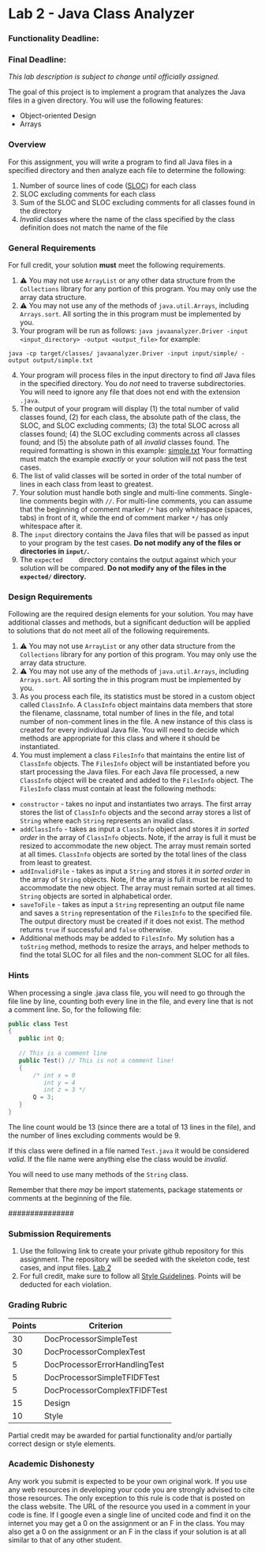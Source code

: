 Lab 2 - Java Class Analyzer
==============================

### Functionality Deadline:
### Final Deadline:

*This lab description is subject to change until officially assigned.*

The goal of this project is to implement a program that analyzes the Java files in a given directory. You will use the following features:

- Object-oriented Design
- Arrays

### Overview

For this assignment, you will write a program to find all Java files in a specified directory and then analyze each file to determine the following: 

1. Number of source lines of code ([SLOC](https://en.wikipedia.org/wiki/Source_lines_of_code)) for each class
2. SLOC excluding comments for each class
3. Sum of the SLOC and SLOC excluding comments for all classes found in the directory
4. *Invalid* classes where the name of the class specified by the class definition does not match the name of the file

### General Requirements

For full credit, your solution **must** meet the following requirements.

1. :warning: You may not use `ArrayList` or any other data structure from the `Collections` library for any portion of this program. You may only use the array data structure.
2. :warning: You may not use any of the methods of `java.util.Arrays`, including `Arrays.sort`. All sorting the in this program must be implemented by you.
3. Your program will be run as follows: `java javaanalyzer.Driver -input <input_directory> -output <output_file>` for example:
```
java -cp target/classes/ javaanalyzer.Driver -input input/simple/ -output output/simple.txt
```
4. Your program will process files in the input directory to find *all* Java files in the specified directory. You do *not* need to traverse subdirectories. You will need to ignore any file that does not end with the extension `.java`.
5. The output of your program will display (1) the total number of valid classes found, (2) for each class, the absolute path of the class, the SLOC, and SLOC excluding comments; (3) the total SLOC across all classes found; (4) the SLOC excluding comments across all classes found; and (5) the absolute path of all *invalid* classes found. The required formatting is shown in this example: [simple.txt](expected/simple.txt) Your formatting must match the example *exactly* or your solution will not pass the test cases.
6. The list of valid classes will be sorted in order of the total number of lines in each class from least to greatest. 
7. Your solution must handle both single and multi-line comments. Single-line comments begin with `//`. For multi-line comments, you can assume that the beginning of comment marker `/*` has only whitespace (spaces, tabs) in front of it, while the end of comment marker `*/` has only whitespace after it. 
8. The `input` directory contains the Java files that will be passed as input to your program by the test cases. **Do not modify any of the files or directories in `input/`.**
9. The `expected	` directory contains the output against which your solution will be compared. **Do not modify any of the files in the `expected/` directory.**

### Design Requirements

Following are the required design elements for your solution. You may have additional classes and methods, but a significant deduction will be applied to solutions that do not meet all of the following requirements.

1. :warning: You may not use `ArrayList` or any other data structure from the `Collections` library for any portion of this program. You may only use the array data structure.
2. :warning: You may not use any of the methods of `java.util.Arrays`, including `Arrays.sort`. All sorting the in this program must be implemented by you.
3. As you process each file, its statistics must be stored in a custom object called `ClassInfo`. A `ClassInfo` object maintains data members that store the filename, classname, total number of lines in the file, and total number of non-comment lines in the file. A new instance of this class is created for every individual Java file. You will need to decide which methods are appropriate for this class and where it should be instantiated.
4. You must implement a class `FilesInfo` that maintains the entire list of `ClassInfo` objects. The `FilesInfo` object will be instantiated before you start processing the Java files. For each Java file processed, a new `ClassInfo` object will be created and added to the `FilesInfo` object. The `FilesInfo` class must contain at least the following methods:
  - `constructor` - takes no input and instantiates two arrays. The first array stores the list of `ClassInfo` objects and the second array stores a list of `String` where each `String` represents an invalid class.
  - `addClassInfo` - takes as input a `ClassInfo` object and stores it *in sorted order* in the array of `ClassInfo` objects. Note, if the array is full it must be resized to accommodate the new object. The array must remain sorted at all times. `ClassInfo` objects are sorted by the total lines of the class from least to greatest.
  - `addInvalidFile` - takes as input a `String` and stores it *in sorted order* in the array of `String` objects. Note, if the array is full it must be resized to accommodate the new object. The array must remain sorted at all times. `String` objects are sorted in alphabetical order.
  - `saveToFile` - takes as input a `String` representing an output file name and saves a `String` representation of the `FilesInfo` to the specified file. The output directory must be created if it does not exist. The method returns `true` if successful and `false` otherwise.
  - Additional methods may be added to `FilesInfo`. My solution has a `toString` method, methods to resize the arrays, and helper methods to find the total SLOC for all files and the non-comment SLOC for all files.


### Hints

When processing a single .java class file, you will need to go through the file line by line, counting both every line in the file, and every line that is not a comment line.  So, for the following file:

```java
public class Test
{
   public int Q;
   
   // This is a comment line
   public Test() // This is not a comment line!
   {
       /* int x = 0
          int y = 4
          int z = 3 */
       Q = 3;
   }
} 
```
The line count would be 13 (since there are a total of 13 lines in the file), and the number of lines excluding comments would be 9.

If this class were defined in a file named `Test.java` it would be considered *valid*. If the file name were anything else the class would be *invalid*.

You will need to use many methods of the `String` class.

Remember that there *may* be import statements, package statements or comments at the beginning of the file.


###############


### Submission Requirements

1. Use the following link to create your private github repository for this assignment. The repository will be seeded with the skeleton code, test cases, and input files. [Lab 2]()
2. For full credit, make sure to follow all [Style Guidelines](https://github.com/CS514-F17/notes/blob/master/Admin/style.md). Points will be deducted for each violation.


### Grading Rubric

| Points | Criterion |
| ------ | -------- |  
| 30 | DocProcessorSimpleTest |
| 30 | DocProcessorComplexTest | 
| 5 | DocProcessorErrorHandlingTest | 
| 5 | DocProcessorSimpleTFIDFTest |
| 5 | DocProcessorComplexTFIDFTest | | 
| 15 | Design |
| 10 | Style |

Partial credit may be awarded for partial functionality and/or partially correct design or style elements.

### Academic Dishonesty

Any work you submit is expected to be your own original work. If you use any web resources in developing your code you are strongly advised to cite those resources. The only exception to this rule is code that is posted on the class website. The URL of the resource you used in a comment in your code is fine. If I google even a single line of uncited code and find it on the internet you may get a 0 on the assignment or an F in the class. You may also get a 0 on the assignment or an F in the class if your solution is at all similar to that of any other student.
